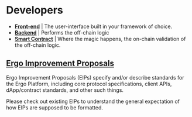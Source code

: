# Developers


- [**Front-end**](dev/stack/front-end/) | The user-interface built in your framework of choice.
- [**Backend**](dev/stack/back-end) | Performs the off-chain logic
- [**Smart Contract**](#ergoscript) | Where the magic happens, the on-chain validation of the off-chain logic.

## [Ergo Improvement Proposals](https://github.com/ergoplatform/eips)

Ergo Improvement Proposals (EIPs) specify and/or describe standards for the Ergo Platform, including core protocol specifications, client APIs, dApp/contract standards, and other such things.

Please check out existing EIPs to understand the general expectation of how EIPs are supposed to be formatted.

